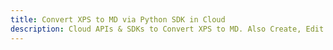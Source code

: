 ---title: Convert XPS to MD via Python SDK in Clouddescription: Cloud APIs & SDKs to Convert XPS to MD. Also Create, Edit & Render Microsoft Word & OpenOffice documents in the Cloud.---